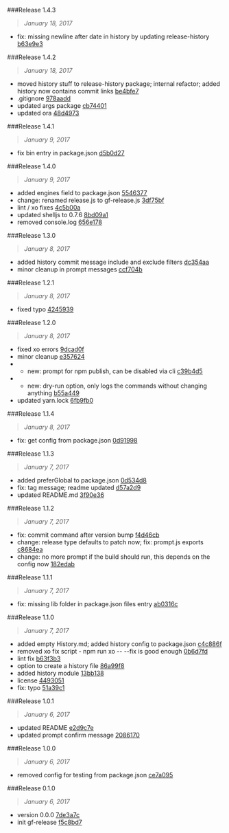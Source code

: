 

###Release 1.4.3
>*January 18, 2017*

 * fix: missing newline after date in history by updating release-history [b63e9e3](git@github.com:stbaer/gf-release.git/b63e9e38d454d59eba5858b3195ecc14e229fcea)



###Release 1.4.2
>*January 18, 2017*

 * moved history stuff to release-history package; internal refactor; added history now contains commit links [be4bfe7](https://github.com/stbaer/gf-release/commit/be4bfe75f6a4e2689f2e0e087904d0cfc8b28835)
 * .gitignore [978aadd](https://github.com/stbaer/gf-release/commit/978aaddbe5df4c5bc35d3efb9d4cbbe75af59c80)
 * updated args package [cb74401](https://github.com/stbaer/gf-release/commit/cb744016da4dfc60009f3cbf61facba85bc2476f)
 * updated ora [48d4973](https://github.com/stbaer/gf-release/commit/48d4973ff00876795e10e58f404c7eea609ab236)

###Release 1.4.1
>*January 9, 2017*

 * fix bin entry in package.json [d5b0d27](https://github.com/stbaer/gf-release/commit/d5b0d279b5093bbb9c33f1343d20c58ca1490e6c)

###Release 1.4.0
>*January 9, 2017*

 * added engines field to package.json [5546377](https://github.com/stbaer/gf-release/commit/5546377403474054ecaa0fd2a8c0aea6eb323351)
 * change: renamed release.js to gf-release.js [3df75bf](https://github.com/stbaer/gf-release/commit/3df75bfd72652438ec32754696866db181f67707)
 * lint / xo fixes [4c5b00a](https://github.com/stbaer/gf-release/commit/4c5b00a1f4701af156a79e1872ae81d53bfa48f2)
 * updated shelljs to 0.7.6 [8bd09a1](https://github.com/stbaer/gf-release/commit/8bd09a1e17a14ff8cebd08d19724af6b3028420b)
 * removed console.log [656e178](https://github.com/stbaer/gf-release/commit/656e17852dd536ec7868f70c2f5ea74ea604f2c2)

###Release 1.3.0
>*January 8, 2017*

 * added history commit message include and exclude filters [dc354aa](https://github.com/stbaer/gf-release/commit/dc354aad2bfc6cc0d5e601eb2abf3efc982992d2)
 * minor cleanup in prompt messages [ccf704b](https://github.com/stbaer/gf-release/commit/ccf704bf538b31d96b22cf625d604f9074f4a1e5)

###Release 1.2.1
>*January 8, 2017*

 * fixed typo [4245939](https://github.com/stbaer/gf-release/commit/4245939e60b7454d87a83a364c33fdc8ce54c307)

###Release 1.2.0
>*January 8, 2017*

 * fixed xo errors [9dcad0f](https://github.com/stbaer/gf-release/commit/9dcad0f7f79ce506848994cfdb14aeb61f2535ed)
 * minor cleanup [e357624](https://github.com/stbaer/gf-release/commit/e3576242b0ca89dc89e44a014018eb37a8895a19)
 * - new: prompt for npm publish, can be disabled via cli [c39b4d5](https://github.com/stbaer/gf-release/commit/c39b4d56a5dc4929ea91ba3278ed54d21f65b9b1)
 * - new: dry-run option, only logs the commands without changing anything [b55a449](https://github.com/stbaer/gf-release/commit/b55a449448cdf5aca5bcc02544f7eab43f6f764b)
 * updated yarn.lock [6fb9fb0](https://github.com/stbaer/gf-release/commit/6fb9fb00bb1827f77b5757cca65d8a2f1f4d1a4b)

###Release 1.1.4
>*January 8, 2017*

 * fix: get config from package.json [0d91998](https://github.com/stbaer/gf-release/commit/0d91998131c53417e39561c7d0394cfc262df99e)

###Release 1.1.3
>*January 7, 2017*

 * added preferGlobal to package.json [0d534d8](https://github.com/stbaer/gf-release/commit/0d534d8390513d4cb90752b86f3e6141e1fe809e)
 * fix: tag message; readme updated [d57a2d9](https://github.com/stbaer/gf-release/commit/d57a2d9922e5e930d4bb9310b7da4f64dc209b8e)
 * updated README.md [3f90e36](https://github.com/stbaer/gf-release/commit/3f90e36827e4dd6f554d2e2ca9ca195e628aec78)

###Release 1.1.2
>*January 7, 2017*

 * fix: commit command after version bump [f4d46cb](https://github.com/stbaer/gf-release/commit/f4d46cb5e2723d788999c1383e5aecdf2103744b)
 * change: release type defaults to patch now; fix: prompt.js exports [c8684ea](https://github.com/stbaer/gf-release/commit/c8684eae21e6dd886f0e3be92b31962f90b8657f)
 * change: no more prompt if the build should run, this depends on the config now [182edab](https://github.com/stbaer/gf-release/commit/182edabf50a1d806ff94c4725d27ffab3208a35a)

###Release 1.1.1
>*January 7, 2017*

 * fix: missing lib folder in package.json files entry [ab0316c](https://github.com/stbaer/gf-release/commit/ab0316c17f16c23c229f1ab3bd8bd3c58597b7b1)

###Release 1.1.0
>*January 7, 2017*

 * added empty History.md; added history config to package.json [c4c886f](https://github.com/stbaer/gf-release/commit/c4c886feb5a54833046ebfb30a98670b55537e95)
 * removed xo fix script - npm run xo -- --fix is good enough [0b6d7fd](https://github.com/stbaer/gf-release/commit/0b6d7fd9b1e2bf9482a9b3fbf6fce49934891222)
 * lint fix [b63f3b3](https://github.com/stbaer/gf-release/commit/b63f3b3740acceae36fd5975bbf230f2aa633a44)
 * option to create a history file [86a99f8](https://github.com/stbaer/gf-release/commit/86a99f81d7a598b16e707230ea985ea2cc2780fa)
 * added history module [13bb138](https://github.com/stbaer/gf-release/commit/13bb138e244eacac52650fef5f33dd927274f527)
 * license [4493051](https://github.com/stbaer/gf-release/commit/4493051b6789076faa1eb32781f489515400a8e3)
 * fix: typo [51a39c1](https://github.com/stbaer/gf-release/commit/51a39c1ac642b6bac3e9cab51f0e862bdd15d6d6)

###Release 1.0.1
>*January 6, 2017*

 * updated README [e2d9c7e](https://github.com/stbaer/gf-release/commit/e2d9c7eedab33ad4d3bacae91c7547ca0a5bd493)
 * updated prompt confirm message [2086170](https://github.com/stbaer/gf-release/commit/2086170fb241ad424fa70583b70f0f3f90eaa057)

###Release 1.0.0
>*January 6, 2017*

 * removed config for testing from package.json [ce7a095](https://github.com/stbaer/gf-release/commit/ce7a095cf39330d449e877c6ec4ce4ee13cdd28c)

###Release 0.1.0
>*January 6, 2017*

 * version 0.0.0 [7de3a7c](https://github.com/stbaer/gf-release/commit/7de3a7c23cf2c4f2d4b7e35e537619bb00d19567)
 * init gf-release [f5c8bd7](https://github.com/stbaer/gf-release/commit/f5c8bd7e328dacc064a82f93697824a3698eac20)
